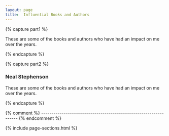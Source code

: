 ```yaml
---
layout: page
title:  Influential Books and Authors
---
```


{% capture part1 %}

These are some of the books and authors who have had an impact on me over the years.

{% endcapture %}



{% capture part2 %}

### Neal Stephenson

These are some of the books and authors who have had an impact on me over the years.

{% endcapture %}



{% comment %} ------------------------------------------------------------------ {% endcomment %}


{% include page-sections.html %}
